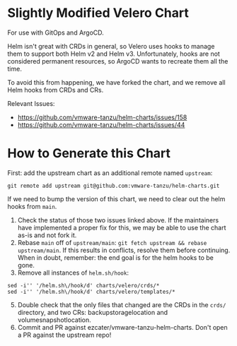 # Slightly Modified Velero Chart

For use with GitOps and ArgoCD.

Helm isn't great with CRDs in general, so Velero uses hooks to manage them to support both Helm v2 and Helm v3. Unfortunately, hooks are not considered permanent resources, so ArgoCD wants to recreate them all the time.

To avoid this from happening, we have forked the chart, and we remove all Helm hooks from CRDs and CRs.

Relevant Issues:

- https://github.com/vmware-tanzu/helm-charts/issues/158
- https://github.com/vmware-tanzu/helm-charts/issues/44

# How to Generate this Chart

First: add the upstream chart as an additional remote named `upstream`:

```
git remote add upstream git@github.com:vmware-tanzu/helm-charts.git
```

If we need to bump the version of this chart, we need to clear out the helm hooks from `main`.

1. Check the status of those two issues linked above. If the maintainers have implemented a proper fix for this, we may be able to use the chart as-is and not fork it.
2. Rebase `main` off of `upstream/main`: `git fetch upstream && rebase upstream/main`. If this results in conflicts, resolve them before continuing. When in doubt, remember: the end goal is for the helm hooks to be gone.
3. Remove all instances of `helm.sh/hook`:

```
sed -i'' '/helm.sh\/hook/d' charts/velero/crds/*
sed -i'' '/helm.sh\/hook/d' charts/velero/templates/*
```

5. Double check that the only files that changed are the CRDs in the `crds/` directory, and two CRs: backupstoragelocation and volumesnapshotlocation.
6. Commit and PR against ezcater/vmware-tanzu-helm-charts. Don't open a PR against the upstream repo!
